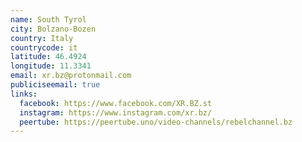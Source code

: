 ```yaml
---
name: South Tyrol
city: Bolzano-Bozen
country: Italy
countrycode: it
latitude: 46.4924
longitude: 11.3341
email: xr.bz@protonmail.com
publiciseemail: true
links:
  facebook: https://www.facebook.com/XR.BZ.st
  instagram: https://www.instagram.com/xr.bz/
  peertube: https://peertube.uno/video-channels/rebelchannel.bz
---
```

